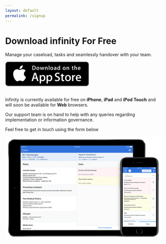 ```yaml
---
layout: default
permalink: /signup
---
```


<div class="section">
  <div class="container">
    <div class="row">
      <div class="col-lg-4 text-center text-lg-left">
        <h1 class="mt-5">Download infinity For Free</h1>
        <p>
          Manage your caseload, tasks and seamlessly handover with your team.
        </p>
        <a href="https://itunes.apple.com/app/apple-store/id1222636506">
          <img src="/assets/images/app_store.svg">
        </a>
        <p>
          <br>
          Infinity is currently available for free on <strong>iPhone</strong>, <strong>iPad</strong> and <strong>iPod Touch</strong> and will soon be available for <strong>Web</strong> browsers.<br>
        </p>
        <p>
          Our support team is on hand to help with any queries regarding implementation or information governance.
        </p>
        <p>
          Feel free to get in touch using the form below
        </p>
      </div>
      <div class="col-lg-8">
        <img src="/assets/images/framed-devices.png" class="img-fluid mt-5">
      </div>
    </div>
  </div>
</div>
